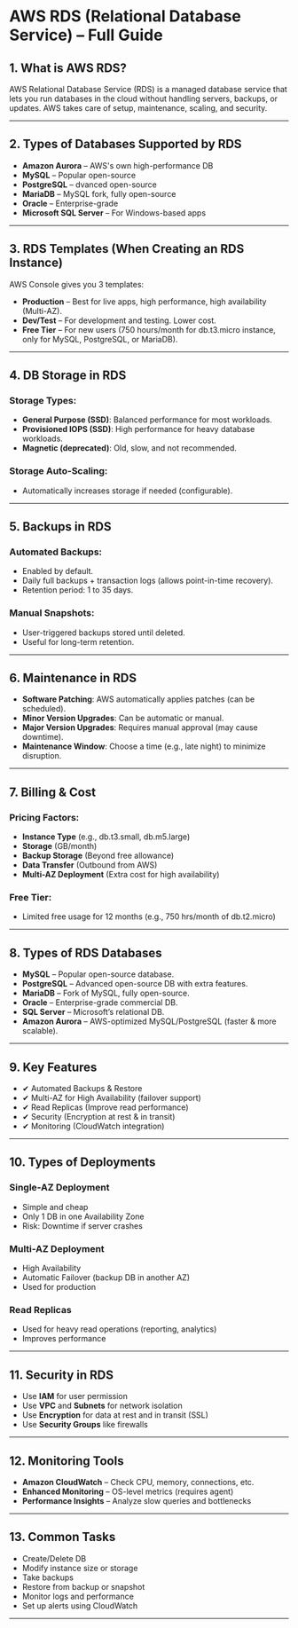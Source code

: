 
# AWS RDS (Relational Database Service) – Full Guide

## 1. What is AWS RDS?
AWS Relational Database Service (RDS) is a managed database service that lets you run databases in the cloud without handling servers, backups, or updates. AWS takes care of setup, maintenance, scaling, and security.

---

## 2. Types of Databases Supported by RDS
- **Amazon Aurora** – AWS's own high-performance DB
- **MySQL** – Popular open-source
- **PostgreSQL**  – dvanced open-source
- **MariaDB**  – MySQL fork, fully open-source
- **Oracle**  – Enterprise-grade
- **Microsoft SQL Server**  – For Windows-based apps

---

## 3. RDS Templates (When Creating an RDS Instance)
AWS Console gives you 3 templates:
- **Production** – Best for live apps, high performance, high availability (Multi-AZ).
- **Dev/Test** – For development and testing. Lower cost.
- **Free Tier** – For new users (750 hours/month for db.t3.micro instance, only for MySQL, PostgreSQL, or MariaDB).

---

## 4. DB Storage in RDS

### Storage Types:
- **General Purpose (SSD)**: Balanced performance for most workloads.
- **Provisioned IOPS (SSD)**: High performance for heavy database workloads.
- **Magnetic (deprecated)**: Old, slow, and not recommended.

### Storage Auto-Scaling:
- Automatically increases storage if needed (configurable).

---

## 5. Backups in RDS

### Automated Backups:
- Enabled by default.
- Daily full backups + transaction logs (allows point-in-time recovery).
- Retention period: 1 to 35 days.

### Manual Snapshots:
- User-triggered backups stored until deleted.
- Useful for long-term retention.

---

## 6. Maintenance in RDS

- **Software Patching**: AWS automatically applies patches (can be scheduled).
- **Minor Version Upgrades**: Can be automatic or manual.
- **Major Version Upgrades**: Requires manual approval (may cause downtime).
- **Maintenance Window**: Choose a time (e.g., late night) to minimize disruption.

---

## 7. Billing & Cost

### Pricing Factors:
- **Instance Type** (e.g., db.t3.small, db.m5.large)
- **Storage** (GB/month)
- **Backup Storage** (Beyond free allowance)
- **Data Transfer** (Outbound from AWS)
- **Multi-AZ Deployment** (Extra cost for high availability)

### Free Tier:
- Limited free usage for 12 months (e.g., 750 hrs/month of db.t2.micro)

---

## 8. Types of RDS Databases

- **MySQL** – Popular open-source database.
- **PostgreSQL** – Advanced open-source DB with extra features.
- **MariaDB** – Fork of MySQL, fully open-source.
- **Oracle** – Enterprise-grade commercial DB.
- **SQL Server** – Microsoft’s relational DB.
- **Amazon Aurora** – AWS-optimized MySQL/PostgreSQL (faster & more scalable).

---

## 9. Key Features
- ✔ Automated Backups & Restore
- ✔ Multi-AZ for High Availability (failover support)
- ✔ Read Replicas (Improve read performance)
- ✔ Security (Encryption at rest & in transit)
- ✔ Monitoring (CloudWatch integration)

---

## 10. Types of Deployments

### Single-AZ Deployment
- Simple and cheap
- Only 1 DB in one Availability Zone
- Risk: Downtime if server crashes

### Multi-AZ Deployment
- High Availability
- Automatic Failover (backup DB in another AZ)
- Used for production

### Read Replicas
- Used for heavy read operations (reporting, analytics)
- Improves performance

---

## 11. Security in RDS
- Use **IAM** for user permission
- Use **VPC** and **Subnets** for network isolation
- Use **Encryption** for data at rest and in transit (SSL)
- Use **Security Groups** like firewalls

---

## 12. Monitoring Tools
- **Amazon CloudWatch** – Check CPU, memory, connections, etc.
- **Enhanced Monitoring** – OS-level metrics (requires agent)
- **Performance Insights** – Analyze slow queries and bottlenecks

---

## 13. Common Tasks
- Create/Delete DB
- Modify instance size or storage
- Take backups
- Restore from backup or snapshot
- Monitor logs and performance
- Set up alerts using CloudWatch

---